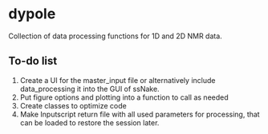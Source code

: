 # dypole
 Collection of data processing functions for 1D and 2D NMR data.

## To-do list
1. Create a UI for the master_input file or alternatively include data_processing it into the GUI of ssNake.
1. Put figure options and plotting into a function to call as needed
1. Create classes to optimize code
1. Make Inputscript return file with all used parameters for processing, that can be loaded to restore the session later.
